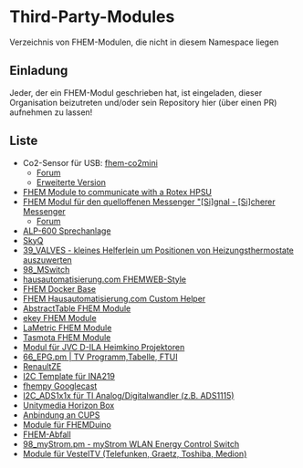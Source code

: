 # Third-Party-Modules
Verzeichnis von FHEM-Modulen, die nicht in diesem Namespace liegen

## Einladung
Jeder, der ein FHEM-Modul geschrieben hat, ist eingeladen, dieser Organisation beizutreten und/oder sein Repository hier (über einen PR) aufnehmen zu lassen!

## Liste
- Co2-Sensor für USB: [fhem-co2mini](https://github.com/henryk/fhem-co2mini/)
  - [Forum](https://forum.fhem.de/index.php/topic,41750.0)
  - [Erweiterte Version](https://github.com/verybadsoldier/fhem-co2mini/tree/vbs)
- [FHEM Module to communicate with a Rotex HPSU](https://github.com/ahermann86/fhemHPSU)
- [FHEM Modul für den quelloffenen Messenger "[Si]gnal - [Si]cherer Messenger](https://github.com/Quantum1337/32_SiSi.pm)
  - [Forum](https://forum.fhem.de/index.php/topic,84996.0)
- [ALP-600 Sprechanlage](https://forum.fhem.de/index.php/topic,105275.0)
- [SkyQ](https://forum.fhem.de/index.php/topic,96017.0)
- [39_VALVES - kleines Helferlein um Positionen von Heizungsthermostate auszuwerten](https://forum.fhem.de/index.php/topic,24658.0)
- [98_MSwitch](https://github.com/Byte009/Fhem-MSwitch)
- [hausautomatisierung.com FHEMWEB-Style](https://github.com/klein0r/fhem-style-haus-automatisierung)
- [FHEM Docker Base](https://github.com/klein0r/fhem-docker)
- [FHEM Hausautomatisierung.com Custom Helper](https://github.com/klein0r/fhem-ha-utils)
- [AbstractTable FHEM Module](https://github.com/klein0r/fhem-abstracttable)
- [ekey FHEM Module](https://github.com/klein0r/fhem-ekey)
- [LaMetric FHEM Module](https://github.com/klein0r/fhem-lametric)
- [Tasmota FHEM Module](https://github.com/klein0r/fhem-tasmota)
- [Modul für JVC D-ILA Heimkino Projektoren](https://forum.fhem.de/index.php/topic,108314.0.html)
- [66_EPG.pm | TV Programm,Tabelle, FTUI](https://forum.fhem.de/index.php/topic,105015.0)
- [RenaultZE](https://forum.fhem.de/index.php/topic,116273.0)
- [I2C Template für INA219](https://forum.fhem.de/index.php/topic,62045.msg550976.html#msg550976)
- [fhempy Googlecast](https://forum.fhem.de/index.php/topic,116455.0)
- [I2C_ADS1x1x für TI Analog/Digitalwandler (z.B. ADS1115)](https://forum.fhem.de/index.php/topic,114632.0)
- [Unitymedia Horizon Box](https://forum.fhem.de/index.php/topic,71018.msg804289.html)
- [Anbindung an CUPS](https://github.com//marvin78/FHEM-CUPS_Switch/)
- [Module für FHEMDuino](https://github.com/viegener/fhemduino_modules)
- [FHEM-Abfall](https://github.com/uniqueck/fhem-abfall/)
- [98_myStrom.pm - myStrom WLAN Energy Control Switch](https://forum.fhem.de/index.php/topic,39933.0)
- [Module für VestelTV (Telefunken, Graetz, Toshiba, Medion)](https://forum.fhem.de/index.php/topic,117397.0)

